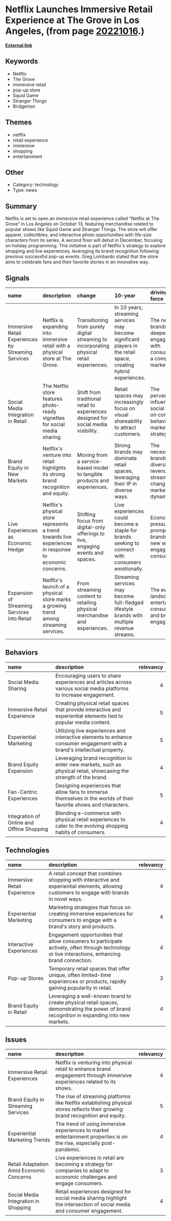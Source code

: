 # __Netflix Launches Immersive Retail Experience at The Grove in Los Angeles__, (from page [20221016](https://kghosh.substack.com/p/20221016).)

__[External link](https://www.hollywoodreporter.com/business/digital/netflix-store-the-grove-los-angeles-immersive-1235238349/)__



## Keywords

* Netflix
* The Grove
* immersive retail
* pop-up store
* Squid Game
* Stranger Things
* Bridgerton

## Themes

* netflix
* retail experience
* immersive
* shopping
* entertainment

## Other

* Category: technology
* Type: news

## Summary

Netflix is set to open an immersive retail experience called "Netflix at The Grove" in Los Angeles on October 13, featuring merchandise related to popular shows like Squid Game and Stranger Things. The store will offer apparel, collectibles, and interactive photo opportunities with life-size characters from its series. A second floor will debut in December, focusing on holiday programming. This initiative is part of Netflix's strategy to explore shopping and live experiences, leveraging its brand recognition following previous successful pop-up events. Greg Lombardo stated that the store aims to celebrate fans and their favorite stories in an innovative way.

## Signals

| name                                               | description                                                                                            | change                                                                                    | 10-year                                                                                                          | driving-force                                                                          |   relevancy |
|:---------------------------------------------------|:-------------------------------------------------------------------------------------------------------|:------------------------------------------------------------------------------------------|:-----------------------------------------------------------------------------------------------------------------|:---------------------------------------------------------------------------------------|------------:|
| Immersive Retail Experiences by Streaming Services | Netflix is expanding into immersive retail with a physical store at The Grove.                         | Transitioning from purely digital streaming to incorporating physical retail experiences. | In 10 years, streaming services may become significant players in the retail space, creating hybrid experiences. | The need for brands to deepen engagement with consumers in a competitive market.       |           4 |
| Social Media Integration in Retail                 | The Netflix store features photo-ready vignettes for social media sharing.                             | Shift from traditional retail to experiences designed for social media visibility.        | Retail spaces may increasingly focus on visual shareability to attract customers.                                | The pervasive influence of social media on consumer behavior and marketing strategies. |           5 |
| Brand Equity in New Markets                        | Netflix's venture into retail highlights its strong brand recognition and equity.                      | Moving from a service-based model to tangible products and experiences.                   | Strong brands may dominate retail spaces, leveraging their IP in diverse ways.                                   | The necessity for brands to diversify revenue streams amid changing market dynamics.   |           4 |
| Live Experiences as Economic Hedge                 | Netflix's physical store represents a trend towards live experiences in response to economic concerns. | Shifting focus from digital-only offerings to live, engaging events and spaces.           | Live experiences could become a staple for brands seeking to connect with consumers emotionally.                 | Economic pressures prompting brands to find new ways to engage consumers.              |           4 |
| Expansion of Streaming Services into Retail        | Netflix's launch of a physical store marks a growing trend among streaming services.                   | From streaming content to retailing physical merchandise and experiences.                 | Streaming services may become full-fledged lifestyle brands with multiple revenue streams.                       | The evolving landscape of entertainment consumption and brand engagement.              |           5 |

## Behaviors

| name                                       | description                                                                                                              |   relevancy |
|:-------------------------------------------|:-------------------------------------------------------------------------------------------------------------------------|------------:|
| Social Media Sharing                       | Encouraging users to share experiences and articles across various social media platforms to increase engagement.        |           4 |
| Immersive Retail Experience                | Creating physical retail spaces that provide interactive and experiential elements tied to popular media content.        |           5 |
| Experiential Marketing                     | Utilizing live experiences and interactive elements to enhance consumer engagement with a brand's intellectual property. |           5 |
| Brand Equity Expansion                     | Leveraging brand recognition to enter new markets, such as physical retail, showcasing the strength of the brand.        |           4 |
| Fan-Centric Experiences                    | Designing experiences that allow fans to immerse themselves in the worlds of their favorite shows and characters.        |           5 |
| Integration of Online and Offline Shopping | Blending e-commerce with physical retail experiences to cater to the evolving shopping habits of consumers.              |           4 |

## Technologies

| name                        | description                                                                                                                                       |   relevancy |
|:----------------------------|:--------------------------------------------------------------------------------------------------------------------------------------------------|------------:|
| Immersive Retail Experience | A retail concept that combines shopping with interactive and experiential elements, allowing customers to engage with brands in novel ways.       |           4 |
| Experiential Marketing      | Marketing strategies that focus on creating immersive experiences for consumers to engage with a brand's story and products.                      |           4 |
| Interactive Experiences     | Engagement opportunities that allow consumers to participate actively, often through technology or live interactions, enhancing brand connection. |           4 |
| Pop-up Stores               | Temporary retail spaces that offer unique, often limited-time experiences or products, rapidly gaining popularity in retail.                      |           3 |
| Brand Equity in Retail      | Leveraging a well-known brand to create physical retail spaces, demonstrating the power of brand recognition in expanding into new markets.       |           4 |

## Issues

| name                                     | description                                                                                                                    |   relevancy |
|:-----------------------------------------|:-------------------------------------------------------------------------------------------------------------------------------|------------:|
| Immersive Retail Experiences             | Netflix is venturing into physical retail to enhance brand engagement through immersive experiences related to its shows.      |           4 |
| Brand Equity in Streaming Services       | The rise of streaming platforms like Netflix establishing physical stores reflects their growing brand recognition and equity. |           5 |
| Experiential Marketing Trends            | The trend of using immersive experiences to market entertainment properties is on the rise, especially post-pandemic.          |           4 |
| Retail Adaptation Amid Economic Concerns | Live experiences in retail are becoming a strategy for companies to adapt to economic challenges and engage consumers.         |           3 |
| Social Media Integration in Shopping     | Retail experiences designed for social media sharing highlight the intersection of social media and consumer engagement.       |           4 |